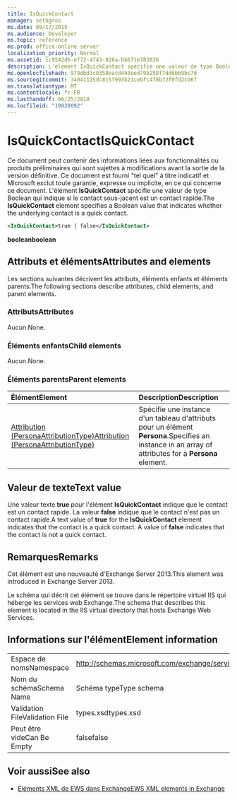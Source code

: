 ```yaml
---
title: IsQuickContact
manager: sethgros
ms.date: 09/17/2015
ms.audience: Developer
ms.topic: reference
ms.prod: office-online-server
localization_priority: Normal
ms.assetid: 1c9542d6-ef72-4743-828a-bb671e783836
description: L'élément IsQuickContact spécifie une valeur de type Boolean qui indique si le contact sous-jacent est un contact rapide.
ms.openlocfilehash: 979dbd3c0358eacd443eed79b258f7dd6bb9bc7d
ms.sourcegitcommit: 34041125dc8c5f993b21cebfc4f8b72f0fd2cb6f
ms.translationtype: MT
ms.contentlocale: fr-FR
ms.lasthandoff: 06/25/2018
ms.locfileid: "19828092"
---
```

# <a name="isquickcontact"></a><span data-ttu-id="fe8d8-103">IsQuickContact</span><span class="sxs-lookup"><span data-stu-id="fe8d8-103">IsQuickContact</span></span>

<span data-ttu-id="fe8d8-104">Ce document peut contenir des informations liées aux fonctionnalités ou produits préliminaires qui sont sujettes à modifications avant la sortie de la version définitive. Ce document est fourni "tel quel" à titre indicatif et Microsoft exclut toute garantie, expresse ou implicite, en ce qui concerne ce document. L'élément **IsQuickContact** spécifie une valeur de type Boolean qui indique si le contact sous-jacent est un contact rapide.</span><span class="sxs-lookup"><span data-stu-id="fe8d8-104">The **IsQuickContact** element specifies a Boolean value that indicates whether the underlying contact is a quick contact.</span></span> 
  
```XML
<IsQuickContact>true | false</IsQuickContact>
```

 <span data-ttu-id="fe8d8-105">**boolean**</span><span class="sxs-lookup"><span data-stu-id="fe8d8-105">**boolean**</span></span>
## <a name="attributes-and-elements"></a><span data-ttu-id="fe8d8-106">Attributs et éléments</span><span class="sxs-lookup"><span data-stu-id="fe8d8-106">Attributes and elements</span></span>

<span data-ttu-id="fe8d8-107">Les sections suivantes décrivent les attributs, éléments enfants et éléments parents.</span><span class="sxs-lookup"><span data-stu-id="fe8d8-107">The following sections describe attributes, child elements, and parent elements.</span></span>
  
### <a name="attributes"></a><span data-ttu-id="fe8d8-108">Attributs</span><span class="sxs-lookup"><span data-stu-id="fe8d8-108">Attributes</span></span>

<span data-ttu-id="fe8d8-109">Aucun.</span><span class="sxs-lookup"><span data-stu-id="fe8d8-109">None.</span></span>
  
### <a name="child-elements"></a><span data-ttu-id="fe8d8-110">Éléments enfants</span><span class="sxs-lookup"><span data-stu-id="fe8d8-110">Child elements</span></span>

<span data-ttu-id="fe8d8-111">Aucun.</span><span class="sxs-lookup"><span data-stu-id="fe8d8-111">None.</span></span>
  
### <a name="parent-elements"></a><span data-ttu-id="fe8d8-112">Éléments parents</span><span class="sxs-lookup"><span data-stu-id="fe8d8-112">Parent elements</span></span>

|<span data-ttu-id="fe8d8-113">**Élément**</span><span class="sxs-lookup"><span data-stu-id="fe8d8-113">**Element**</span></span>|<span data-ttu-id="fe8d8-114">**Description**</span><span class="sxs-lookup"><span data-stu-id="fe8d8-114">**Description**</span></span>|
|:-----|:-----|
|[<span data-ttu-id="fe8d8-115">Attribution (PersonaAttributionType)</span><span class="sxs-lookup"><span data-stu-id="fe8d8-115">Attribution (PersonaAttributionType)</span></span>](attribution-personaattributiontype.md) <br/> |<span data-ttu-id="fe8d8-116">Spécifie une instance d'un tableau d'attributs pour un élément **Persona**.</span><span class="sxs-lookup"><span data-stu-id="fe8d8-116">Specifies an instance in an array of attributes for a **Persona** element.</span></span>  <br/> |
   
## <a name="text-value"></a><span data-ttu-id="fe8d8-117">Valeur de texte</span><span class="sxs-lookup"><span data-stu-id="fe8d8-117">Text value</span></span>

<span data-ttu-id="fe8d8-p101">Une valeur texte **true** pour l'élément **IsQuickContact** indique que le contact est un contact rapide. La valeur **false** indique que le contact n'est pas un contact rapide.</span><span class="sxs-lookup"><span data-stu-id="fe8d8-p101">A text value of **true** for the **IsQuickContact** element indicates that the contact is a quick contact. A value of **false** indicates that the contact is not a quick contact.</span></span> 
  
## <a name="remarks"></a><span data-ttu-id="fe8d8-120">Remarques</span><span class="sxs-lookup"><span data-stu-id="fe8d8-120">Remarks</span></span>

<span data-ttu-id="fe8d8-121">Cet élément est une nouveauté d'Exchange Server 2013.</span><span class="sxs-lookup"><span data-stu-id="fe8d8-121">This element was introduced in Exchange Server 2013.</span></span>
  
<span data-ttu-id="fe8d8-122">Le schéma qui décrit cet élément se trouve dans le répertoire virtuel IIS qui héberge les services web Exchange.</span><span class="sxs-lookup"><span data-stu-id="fe8d8-122">The schema that describes this element is located in the IIS virtual directory that hosts Exchange Web Services.</span></span>
  
## <a name="element-information"></a><span data-ttu-id="fe8d8-123">Informations sur l'élément</span><span class="sxs-lookup"><span data-stu-id="fe8d8-123">Element information</span></span>

|||
|:-----|:-----|
|<span data-ttu-id="fe8d8-124">Espace de noms</span><span class="sxs-lookup"><span data-stu-id="fe8d8-124">Namespace</span></span>  <br/> |http://schemas.microsoft.com/exchange/services/2006/types  <br/> |
|<span data-ttu-id="fe8d8-125">Nom du schéma</span><span class="sxs-lookup"><span data-stu-id="fe8d8-125">Schema Name</span></span>  <br/> |<span data-ttu-id="fe8d8-126">Schéma type</span><span class="sxs-lookup"><span data-stu-id="fe8d8-126">Type schema</span></span>  <br/> |
|<span data-ttu-id="fe8d8-127">Validation File</span><span class="sxs-lookup"><span data-stu-id="fe8d8-127">Validation File</span></span>  <br/> |<span data-ttu-id="fe8d8-128">types.xsd</span><span class="sxs-lookup"><span data-stu-id="fe8d8-128">types.xsd</span></span>  <br/> |
|<span data-ttu-id="fe8d8-129">Peut être vide</span><span class="sxs-lookup"><span data-stu-id="fe8d8-129">Can Be Empty</span></span>  <br/> |<span data-ttu-id="fe8d8-130">false</span><span class="sxs-lookup"><span data-stu-id="fe8d8-130">false</span></span>  <br/> |
   
## <a name="see-also"></a><span data-ttu-id="fe8d8-131">Voir aussi</span><span class="sxs-lookup"><span data-stu-id="fe8d8-131">See also</span></span>



- [<span data-ttu-id="fe8d8-132">Éléments XML de EWS dans Exchange</span><span class="sxs-lookup"><span data-stu-id="fe8d8-132">EWS XML elements in Exchange</span></span>](ews-xml-elements-in-exchange.md)

